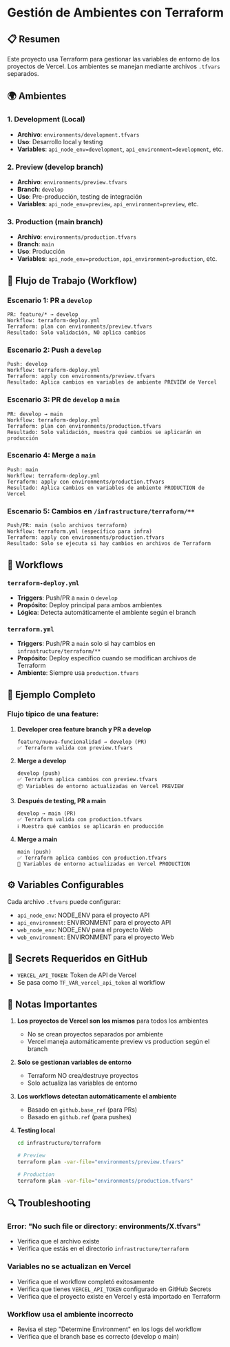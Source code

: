 # Gestión de Ambientes con Terraform

## 📋 Resumen

Este proyecto usa Terraform para gestionar las variables de entorno de los proyectos de Vercel. Los ambientes se manejan mediante archivos `.tfvars` separados.

## 🌍 Ambientes

### 1. Development (Local)
- **Archivo**: `environments/development.tfvars`
- **Uso**: Desarrollo local y testing
- **Variables**: `api_node_env=development`, `api_environment=development`, etc.

### 2. Preview (develop branch)
- **Archivo**: `environments/preview.tfvars`
- **Branch**: `develop`
- **Uso**: Pre-producción, testing de integración
- **Variables**: `api_node_env=preview`, `api_environment=preview`, etc.

### 3. Production (main branch)
- **Archivo**: `environments/production.tfvars`
- **Branch**: `main`
- **Uso**: Producción
- **Variables**: `api_node_env=production`, `api_environment=production`, etc.

## 🔄 Flujo de Trabajo (Workflow)

### Escenario 1: PR a `develop`
```
PR: feature/* → develop
Workflow: terraform-deploy.yml
Terraform: plan con environments/preview.tfvars
Resultado: Solo validación, NO aplica cambios
```

### Escenario 2: Push a `develop`
```
Push: develop
Workflow: terraform-deploy.yml
Terraform: apply con environments/preview.tfvars
Resultado: Aplica cambios en variables de ambiente PREVIEW de Vercel
```

### Escenario 3: PR de `develop` a `main`
```
PR: develop → main
Workflow: terraform-deploy.yml
Terraform: plan con environments/production.tfvars
Resultado: Solo validación, muestra qué cambios se aplicarán en producción
```

### Escenario 4: Merge a `main`
```
Push: main
Workflow: terraform-deploy.yml
Terraform: apply con environments/production.tfvars
Resultado: Aplica cambios en variables de ambiente PRODUCTION de Vercel
```

### Escenario 5: Cambios en `/infrastructure/terraform/**`
```
Push/PR: main (solo archivos terraform)
Workflow: terraform.yml (específico para infra)
Terraform: apply con environments/production.tfvars
Resultado: Solo se ejecuta si hay cambios en archivos de Terraform
```

## 🎯 Workflows

### `terraform-deploy.yml`
- **Triggers**: Push/PR a `main` o `develop`
- **Propósito**: Deploy principal para ambos ambientes
- **Lógica**: Detecta automáticamente el ambiente según el branch

### `terraform.yml`
- **Triggers**: Push/PR a `main` solo si hay cambios en `infrastructure/terraform/**`
- **Propósito**: Deploy específico cuando se modifican archivos de Terraform
- **Ambiente**: Siempre usa `production.tfvars`

## 📝 Ejemplo Completo

### Flujo típico de una feature:

1. **Developer crea feature branch y PR a develop**
   ```
   feature/nueva-funcionalidad → develop (PR)
   ✅ Terraform valida con preview.tfvars
   ```

2. **Merge a develop**
   ```
   develop (push)
   ✅ Terraform aplica cambios con preview.tfvars
   📦 Variables de entorno actualizadas en Vercel PREVIEW
   ```

3. **Después de testing, PR a main**
   ```
   develop → main (PR)
   ✅ Terraform valida con production.tfvars
   ℹ️ Muestra qué cambios se aplicarán en producción
   ```

4. **Merge a main**
   ```
   main (push)
   ✅ Terraform aplica cambios con production.tfvars
   🚀 Variables de entorno actualizadas en Vercel PRODUCTION
   ```

## ⚙️ Variables Configurables

Cada archivo `.tfvars` puede configurar:

- `api_node_env`: NODE_ENV para el proyecto API
- `api_environment`: ENVIRONMENT para el proyecto API
- `web_node_env`: NODE_ENV para el proyecto Web
- `web_environment`: ENVIRONMENT para el proyecto Web

## 🔐 Secrets Requeridos en GitHub

- `VERCEL_API_TOKEN`: Token de API de Vercel
- Se pasa como `TF_VAR_vercel_api_token` al workflow

## 🚨 Notas Importantes

1. **Los proyectos de Vercel son los mismos** para todos los ambientes
   - No se crean proyectos separados por ambiente
   - Vercel maneja automáticamente preview vs production según el branch

2. **Solo se gestionan variables de entorno**
   - Terraform NO crea/destruye proyectos
   - Solo actualiza las variables de entorno

3. **Los workflows detectan automáticamente el ambiente**
   - Basado en `github.base_ref` (para PRs)
   - Basado en `github.ref` (para pushes)

4. **Testing local**
   ```bash
   cd infrastructure/terraform
   
   # Preview
   terraform plan -var-file="environments/preview.tfvars"
   
   # Production
   terraform plan -var-file="environments/production.tfvars"
   ```

## 🔍 Troubleshooting

### Error: "No such file or directory: environments/X.tfvars"
- Verifica que el archivo existe
- Verifica que estás en el directorio `infrastructure/terraform`

### Variables no se actualizan en Vercel
- Verifica que el workflow completó exitosamente
- Verifica que tienes `VERCEL_API_TOKEN` configurado en GitHub Secrets
- Verifica que el proyecto existe en Vercel y está importado en Terraform

### Workflow usa el ambiente incorrecto
- Revisa el step "Determine Environment" en los logs del workflow
- Verifica que el branch base es correcto (develop o main)


